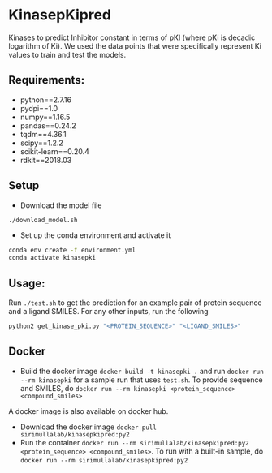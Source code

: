 # KinasepKipred
Kinases to predict Inhibitor constant in terms of pKI (where pKi is decadic logarithm of Ki). We used the data points that were specifically represent Ki values to train and test the models.

## Requirements:
* python==2.7.16
* pydpi==1.0
* numpy==1.16.5
* pandas==0.24.2
* tqdm==4.36.1
* scipy==1.2.2
* scikit-learn==0.20.4
* rdkit==2018.03

## Setup
* Download the model file 
```bash
./download_model.sh
```
* Set up the conda environment and activate it
```bash
conda env create -f environment.yml
conda activate kinasepki
```

## Usage:
Run `./test.sh` to get the prediction for an example pair of protein sequence and a ligand SMILES. For any other inputs, run the following

```bash
python2 get_kinase_pki.py "<PROTEIN_SEQUENCE>" "<LIGAND_SMILES>"
```

## Docker 
* Build the docker image `docker build -t kinasepki .` and run `docker run --rm kinasepki` for a sample run that uses `test.sh`. To provide sequence and SMILES, do `docker run --rm kinasepki <protein_sequence> <compound_smiles>`

A docker image is also available on docker hub. 

* Download the docker image `docker pull sirimullalab/kinasepkipred:py2`
* Run the container `docker run --rm sirimullalab/kinasepkipred:py2 <protein_sequence> <compound_smiles>`. To run with a built-in sample, do  `docker run --rm sirimullalab/kinasepkipred:py2`
